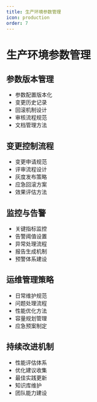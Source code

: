 ```yaml
---
title: 生产环境参数管理
icon: production
order: 7
---
```


# 生产环境参数管理

## 参数版本管理
- 参数配置版本化
- 变更历史记录
- 回滚机制设计
- 审核流程规范
- 文档管理方法

## 变更控制流程
- 变更申请规范
- 评审流程设计
- 灰度发布策略
- 应急回滚方案
- 效果评估方法

## 监控与告警
- 关键指标监控
- 告警阈值设置
- 异常处理流程
- 报告生成机制
- 预警体系建设

## 运维管理策略
- 日常维护规范
- 问题处理流程
- 性能优化方法
- 容量规划管理
- 应急预案制定

## 持续改进机制
- 性能评估体系
- 优化建议收集
- 最佳实践更新
- 知识库维护
- 团队能力建设
